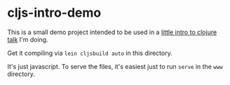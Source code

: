 cljs-intro-demo
===============

This is a small demo project intended to be used in a [little intro to clojure talk](https://github.com/timgilbert/cljs-intro-slides) I'm doing.

Get it compiling via `lein cljsbuild auto` in this directory.

It's just javascript.  To serve the files, it's easiest just to run
`serve` in the `www` directory.
